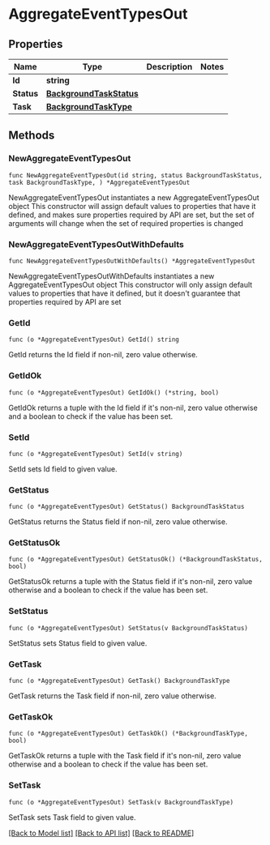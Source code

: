# AggregateEventTypesOut

## Properties

Name | Type | Description | Notes
------------ | ------------- | ------------- | -------------
**Id** | **string** |  | 
**Status** | [**BackgroundTaskStatus**](BackgroundTaskStatus.md) |  | 
**Task** | [**BackgroundTaskType**](BackgroundTaskType.md) |  | 

## Methods

### NewAggregateEventTypesOut

`func NewAggregateEventTypesOut(id string, status BackgroundTaskStatus, task BackgroundTaskType, ) *AggregateEventTypesOut`

NewAggregateEventTypesOut instantiates a new AggregateEventTypesOut object
This constructor will assign default values to properties that have it defined,
and makes sure properties required by API are set, but the set of arguments
will change when the set of required properties is changed

### NewAggregateEventTypesOutWithDefaults

`func NewAggregateEventTypesOutWithDefaults() *AggregateEventTypesOut`

NewAggregateEventTypesOutWithDefaults instantiates a new AggregateEventTypesOut object
This constructor will only assign default values to properties that have it defined,
but it doesn't guarantee that properties required by API are set

### GetId

`func (o *AggregateEventTypesOut) GetId() string`

GetId returns the Id field if non-nil, zero value otherwise.

### GetIdOk

`func (o *AggregateEventTypesOut) GetIdOk() (*string, bool)`

GetIdOk returns a tuple with the Id field if it's non-nil, zero value otherwise
and a boolean to check if the value has been set.

### SetId

`func (o *AggregateEventTypesOut) SetId(v string)`

SetId sets Id field to given value.


### GetStatus

`func (o *AggregateEventTypesOut) GetStatus() BackgroundTaskStatus`

GetStatus returns the Status field if non-nil, zero value otherwise.

### GetStatusOk

`func (o *AggregateEventTypesOut) GetStatusOk() (*BackgroundTaskStatus, bool)`

GetStatusOk returns a tuple with the Status field if it's non-nil, zero value otherwise
and a boolean to check if the value has been set.

### SetStatus

`func (o *AggregateEventTypesOut) SetStatus(v BackgroundTaskStatus)`

SetStatus sets Status field to given value.


### GetTask

`func (o *AggregateEventTypesOut) GetTask() BackgroundTaskType`

GetTask returns the Task field if non-nil, zero value otherwise.

### GetTaskOk

`func (o *AggregateEventTypesOut) GetTaskOk() (*BackgroundTaskType, bool)`

GetTaskOk returns a tuple with the Task field if it's non-nil, zero value otherwise
and a boolean to check if the value has been set.

### SetTask

`func (o *AggregateEventTypesOut) SetTask(v BackgroundTaskType)`

SetTask sets Task field to given value.



[[Back to Model list]](../README.md#documentation-for-models) [[Back to API list]](../README.md#documentation-for-api-endpoints) [[Back to README]](../README.md)


